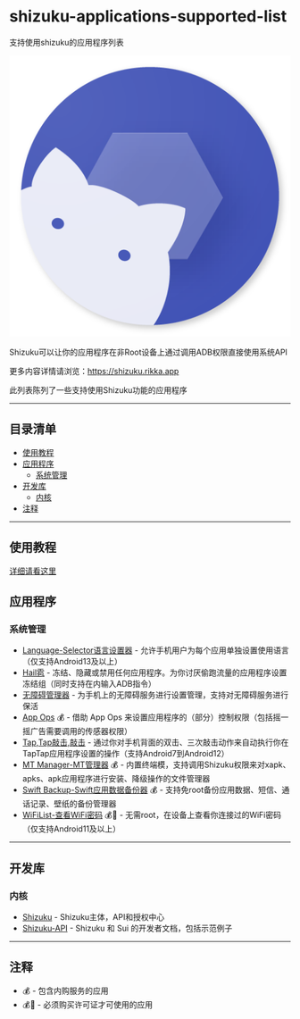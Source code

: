 # shizuku-applications-supported-list
支持使用shizuku的应用程序列表

[![shizuku-logo]](https://shizuku.rikka.app/)

Shizuku可以让你的应用程序在非Root设备上通过调用ADB权限直接使用系统API

更多内容详情请浏览：https://shizuku.rikka.app

此列表陈列了一些支持使用Shizuku功能的应用程序

--------------------


## 目录清单
- [使用教程](/wiki/README.md)
- [应用程序](#应用程序)
  - [系统管理](#系统管理)
- [开发库](#开发库)
  - [内核](#内核)
- [注释](#注释)
--------------------

## 使用教程
[详细请看这里](/wiki/README.md)


## 应用程序


### 系统管理

* [Language-Selector语言设置器](https://github.com/VegaBobo/Language-Selector) - 允许手机用户为每个应用单独设置使用语言（仅支持Android13及以上）
* [Hail雹](https://github.com/aistra0528/Hail) - 冻结、隐藏或禁用任何应用程序。为你讨厌偷跑流量的应用程序设置冻结组（同时支持在内输入ADB指令）
* [无障碍管理器](https://www.coolapk.com/apk/com.accessibilitymanager) - 为手机上的无障碍服务进行设置管理，支持对无障碍服务进行保活
* [App Ops](https://www.coolapk.com/apk/rikka.appops) 💰 -  借助 App Ops 来设置应用程序的（部分）控制权限（包括摇一摇广告需要调用的传感器权限）
* [Tap,Tap敲击,敲击](https://github.com/KieronQuinn/TapTap) - 通过你对手机背面的双击、三次敲击动作来自动执行你在TapTap应用程序设置的操作（支持Android7到Android12） 
* [MT Manager-MT管理器](https://mt2.cn/download) 💰 - 内置终端模，支持调用Shizuku权限来对xapk、apks、apk应用程序进行安装、降级操作的文件管理器
* [Swift Backup-Swift应用数据备份器](https://play.google.com/store/apps/details?id=org.wiftapp.wiftbackage) 💰 - 支持免root备份应用数据、短信、通话记录、壁纸的备份管理器
* [WiFiList-查看WiFi密码](https://play.google.com/store/apps/details?id=tk.zwander.wifilist) 💰💎 - 无需root，在设备上查看你连接过的WiFi密码（仅支持Android11及以上）

--------------------

## 开发库

### 内核

* [Shizuku](https://github.com/RikkaApps/Shizuku) - Shizuku主体，API和授权中心
* [Shizuku-API](https://github.com/RikkaApps/Shizuku-API) - Shizuku 和 Sui 的开发者文档，包括示范例子

--------------------

## 注释

- 💰 - 包含内购服务的应用
- 💰💎 - 必须购买许可证才可使用的应用

[shizuku-logo]:/image/Shizuku-logo.png "shizuku-logo"